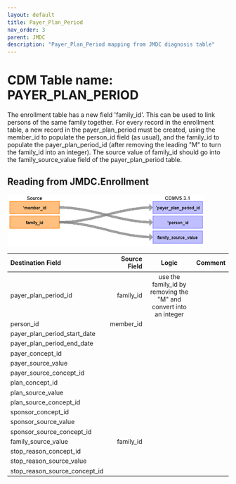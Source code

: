 ```yaml
---
layout: default
title: Payer_Plan_Period
nav_order: 3
parent: JMDC
description: "Payer_Plan_Period mapping from JMDC diagnosis table"
---
```


# CDM Table name: PAYER_PLAN_PERIOD

The enrollment table has a new field 'family_id'. This can be used to link persons of the same family together. For every record in the enrollment table, a new record in the payer_plan_period must be created, using the member_id to populate the person_id field (as usual), and the family_id to populate the payer_plan_period_id (after removing the leading "M" to turn the family_id into an integer). The source value of family_id should go into the family_source_value field of the payer_plan_period table.

## Reading from JMDC.Enrollment

![](images/payer_plan_period.png) 

**Destination Field**|**Source Field**|**Logic**|**Comment**
:-----|-----:|:-----:|:-----:
payer\_plan\_period\_id|family\_id|use the family\_id by removing the "M" and convert into an integer| 
person\_id|member\_id| | 
payer\_plan\_period\_start\_date| | | 
payer\_plan\_period\_end\_date| | | 
payer\_concept\_id| | | 
payer\_source\_value| | | 
payer\_source\_concept\_id| | | 
plan\_concept\_id| | | 
plan\_source\_value| | | 
plan\_source\_concept\_id| | | 
sponsor\_concept\_id| | | 
sponsor\_source\_value| | | 
sponsor\_source\_concept\_id| | | 
family\_source\_value|family\_id| | 
stop\_reason\_concept\_id| | | 
stop\_reason\_source\_value| | | 
stop\_reason\_source\_concept\_id| | | 